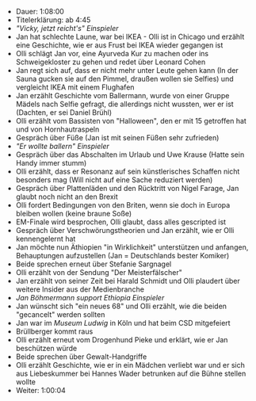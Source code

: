 - Dauer: 1:08:00
- Titelerklärung: ab 4:45
- *"Vicky, jetzt reicht's" Einspieler*
- Jan hat schlechte Laune, war bei IKEA - Olli ist in Chicago und erzählt eine Geschichte, wie er aus Frust bei IKEA wieder gegangen ist
- Olli schlägt Jan vor, eine Ayurveda Kur zu machen oder ins Schweigekloster zu gehen und redet über Leonard Cohen
- Jan regt sich auf, dass er nicht mehr unter Leute gehen kann (In der Sauna gucken sie auf den Pimmel, draußen wollen sie Selfies) und vergleicht IKEA mit einem Flughafen
- Jan erzählt Geschichte vom Ballermann, wurde von einer Gruppe Mädels nach Selfie gefragt, die allerdings nicht wussten, wer er ist (Dachten, er sei Daniel Brühl)
- Olli erzählt vom Bassisten von "Halloween", den er mit 15 getroffen hat und von Hornhautraspeln
- Gespräch über Füße (Jan ist mit seinen Füßen sehr zufrieden)
- *"Er wollte ballern" Einspieler*
- Gespräch über das Abschalten im Urlaub und Uwe Krause (Hatte sein Handy immer stumm)
- Olli erzählt, dass er Resonanz auf sein künstlerisches Schaffen nicht besonders mag (Will nicht auf eine Sache reduziert werden)
- Gespräch über Plattenläden und den Rücktritt von Nigel Farage, Jan glaubt noch nicht an den Brexit
- Olli fordert Bedingungen von den Briten, wenn sie doch in Europa bleiben wollen (keine braune Soße)
- EM-Finale wird besprochen, Olli glaubt, dass alles gescripted ist
- Gespräch über Verschwörungstheorien und Jan erzählt, wie er Olli kennengelernt hat
- Jan möchte nun Äthiopien "in Wirklichkeit" unterstützen und anfangen, Behauptungen aufzustellen (Jan = Deutschlands bester Komiker)
- Beide sprechen erneut über Stefanie Sargnagel
- Olli erzählt von der Sendung "Der Meisterfälscher"
- Jan erzählt von seiner Zeit bei Harald Schmidt und Olli plaudert über weitere Insider aus der Medienbranche
- *Jan Böhmermann support Ethiopia Einspieler*
- Jan wünscht sich "ein neues 68" und Olli erzählt, wie die beiden "gecancelt" werden sollten
- Jan war im *Museum Ludwig* in Köln und hat beim CSD mitgefeiert
- Brüllberger kommt raus
- Olli erzählt erneut vom Drogenhund Pieke und erklärt, wie er Jan beschützen würde
- Beide sprechen über Gewalt-Handgriffe
- Olli erzählt Geschichte, wie er in ein Mädchen verliebt war und er sich aus Liebeskummer bei Hannes Wader betrunken auf die Bühne stellen wollte
- Weiter: 1:00:04 
